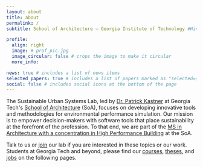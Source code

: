 ```yaml
---
layout: about
title: about
permalink: /
subtitle: School of Architecture — Georgia Institute of Technology #Hinman Building, 723 Cherry St NW, Atlanta, GA 30332

profile:
  align: right
  image: # prof_pic.jpg
  image_circular: false # crops the image to make it circular
  more_info: 

news: true # includes a list of news items
selected_papers: true # includes a list of papers marked as "selected={true}"
social: false # includes social icons at the bottom of the page
---
```


The Sustainable Urban Systems Lab, led by [Dr. Patrick Kastner](/team/) at Georgia Tech's [School of Architecture](https://arch.gatech.edu/) (SoA), focuses on developing innovative tools and methodologies for environmental performance simulation. Our mission is to empower decision-makers with software tools that place sustainability at the forefront of the profession. To that end, we are part of the [MS in Architecture with a concentration in  High Performance Building](https://arch.gatech.edu/high-performance-building-lab-curriculum) at the SoA.

Talk to us or [join](/join/) our lab if you are interested in these topics or our work. Students at Georgia Tech and beyond, please find our [courses](/teaching/), [theses](/theses/), and [jobs](/join/) on the following pages.
